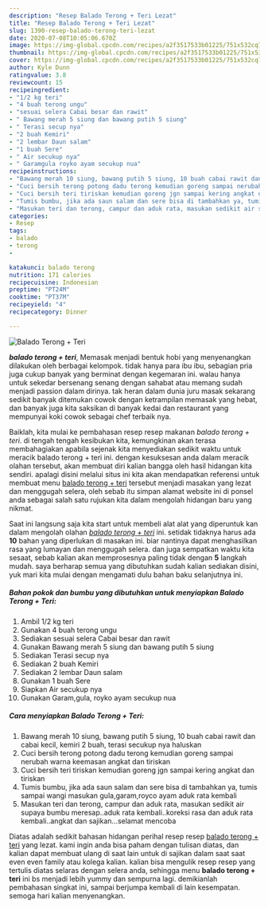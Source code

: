 ```yaml
---
description: "Resep Balado Terong + Teri Lezat"
title: "Resep Balado Terong + Teri Lezat"
slug: 1390-resep-balado-terong-teri-lezat
date: 2020-07-08T10:05:06.670Z
image: https://img-global.cpcdn.com/recipes/a2f3517533b01225/751x532cq70/balado-terong-teri-foto-resep-utama.jpg
thumbnail: https://img-global.cpcdn.com/recipes/a2f3517533b01225/751x532cq70/balado-terong-teri-foto-resep-utama.jpg
cover: https://img-global.cpcdn.com/recipes/a2f3517533b01225/751x532cq70/balado-terong-teri-foto-resep-utama.jpg
author: Kyle Dunn
ratingvalue: 3.8
reviewcount: 15
recipeingredient:
- "1/2 kg teri"
- "4 buah terong ungu"
- "sesuai selera Cabai besar dan rawit"
- " Bawang merah 5 siung dan bawang putih 5 siung"
- " Terasi secup nya"
- "2 buah Kemiri"
- "2 lembar Daun salam"
- "1 buah Sere"
- " Air secukup nya"
- " Garamgula royko ayam secukup nua"
recipeinstructions:
- "Bawang merah 10 siung, bawang putih 5 siung, 10 buah cabai rawit dan cabai kecil, kemiri 2 buah, terasi secukup nya haluskan"
- "Cuci bersih terong potong dadu terong kemudian goreng sampai nerubah warna keemasan angkat dan tiriskan"
- "Cuci bersih teri tiriskan kemudian goreng jgn sampai kering angkat dan tiriskan"
- "Tumis bumbu, jika ada saun salam dan sere bisa di tambahkan ya, tumis sampai wangi masukan gula,garam,royco ayam aduk rata kembali"
- "Masukan teri dan terong, campur dan aduk rata, masukan sedikit air supaya bumbu meresap..aduk rata kembali..koreksi rasa dan aduk rata kembali..angkat dan sajikan...selamat mencoba"
categories:
- Resep
tags:
- balado
- terong
- 

katakunci: balado terong  
nutrition: 171 calories
recipecuisine: Indonesian
preptime: "PT24M"
cooktime: "PT37M"
recipeyield: "4"
recipecategory: Dinner

---
```



![Balado Terong + Teri](https://img-global.cpcdn.com/recipes/a2f3517533b01225/751x532cq70/balado-terong-teri-foto-resep-utama.jpg)

<b><i>balado terong + teri</i></b>, Memasak menjadi bentuk hobi yang menyenangkan dilakukan oleh berbagai kelompok. tidak hanya para ibu ibu, sebagian pria juga cukup banyak yang berminat dengan kegemaran ini. walau hanya untuk sekedar bersenang senang dengan sahabat atau memang sudah menjadi passion dalam dirinya. tak heran dalam dunia juru masak sekarang sedikit banyak ditemukan cowok dengan ketrampilan memasak yang hebat, dan banyak juga kita saksikan di banyak kedai dan restaurant yang mempunyai koki cowok sebagai chef terbaik nya.



Baiklah, kita mulai ke pembahasan resep resep makanan <i>balado terong + teri</i>. di tengah tengah kesibukan kita, kemungkinan akan terasa membahagiakan apabila sejenak kita menyediakan sedikit waktu untuk meracik balado terong + teri ini. dengan kesuksesan anda dalam meracik olahan tersebut, akan membuat diri kalian bangga oleh hasil hidangan kita sendiri. apalagi disini melalui situs ini kita akan mendapatkan referensi untuk membuat menu <u>balado terong + teri</u> tersebut menjadi masakan yang lezat dan menggugah selera, oleh sebab itu simpan alamat website ini di ponsel anda sebagai salah satu rujukan kita dalam mengolah hidangan baru yang nikmat.


Saat ini langsung saja kita start untuk membeli alat alat yang diperuntuk kan dalam mengolah olahan <u><i>balado terong + teri</i></u> ini. setidak tidaknya harus ada <b>10</b> bahan yang diperlukan di masakan ini. biar nantinya dapat menghasilkan rasa yang lumayan dan menggugah selera. dan juga sempatkan waktu kita sesaat, sebab kalian akan memprosesnya paling tidak dengan <b>5</b> langkah mudah. saya berharap semua yang dibutuhkan sudah kalian sediakan disini, yuk mari kita mulai dengan mengamati dulu bahan baku selanjutnya ini.

<!--inarticleads1-->

##### Bahan pokok dan bumbu yang dibutuhkan untuk menyiapkan Balado Terong + Teri:

1. Ambil 1/2 kg teri
1. Gunakan 4 buah terong ungu
1. Sediakan sesuai selera Cabai besar dan rawit
1. Gunakan  Bawang merah 5 siung dan bawang putih 5 siung
1. Sediakan  Terasi secup nya
1. Sediakan 2 buah Kemiri
1. Sediakan 2 lembar Daun salam
1. Gunakan 1 buah Sere
1. Siapkan  Air secukup nya
1. Gunakan  Garam,gula, royko ayam secukup nua




<!--inarticleads2-->

##### Cara menyiapkan Balado Terong + Teri:

1. Bawang merah 10 siung, bawang putih 5 siung, 10 buah cabai rawit dan cabai kecil, kemiri 2 buah, terasi secukup nya haluskan
1. Cuci bersih terong potong dadu terong kemudian goreng sampai nerubah warna keemasan angkat dan tiriskan
1. Cuci bersih teri tiriskan kemudian goreng jgn sampai kering angkat dan tiriskan
1. Tumis bumbu, jika ada saun salam dan sere bisa di tambahkan ya, tumis sampai wangi masukan gula,garam,royco ayam aduk rata kembali
1. Masukan teri dan terong, campur dan aduk rata, masukan sedikit air supaya bumbu meresap..aduk rata kembali..koreksi rasa dan aduk rata kembali..angkat dan sajikan...selamat mencoba




Diatas adalah sedikit bahasan hidangan perihal resep resep <u>balado terong + teri</u> yang lezat. kami ingin anda bisa paham dengan tulisan diatas, dan kalian dapat membuat ulang di saat lain untuk di sajikan dalam saat saat even even family atau kolega kalian. kalian bisa mengulik resep resep yang tertulis diatas selaras dengan selera anda, sehingga menu <b>balado terong + teri</b> ini bs menjadi lebih yummy dan sempurna lagi. demikianlah pembahasan singkat ini, sampai berjumpa kembali di lain kesempatan. semoga hari kalian menyenangkan.
